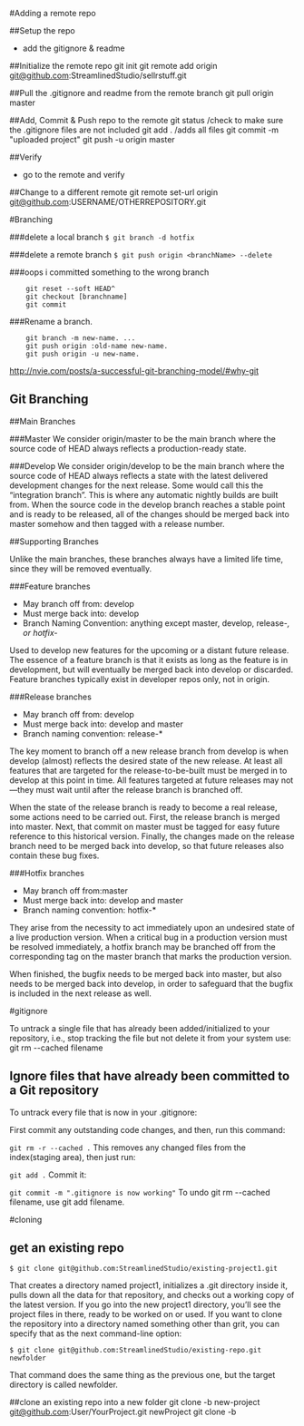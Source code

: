 #Adding a remote repo

##Setup the repo
-	add the gitignore & readme

##Initialize the remote repo
	git init
	git remote add origin git@github.com:StreamlinedStudio/sellrstuff.git

##Pull the .gitignore and readme from the remote branch
	git pull origin master


##Add, Commit & Push repo to the remote
	git status /check to make sure the .gitignore files are not included
	git add .  /adds all files
	git commit -m "uploaded project"
	git push -u origin master

##Verify
-	go to the remote and verify



##Change to a different remote
	git remote set-url origin git@github.com:USERNAME/OTHERREPOSITORY.git



#Branching

###delete a local branch
`$ git branch -d hotfix`


###delete a remote branch
`$ git push origin <branchName> --delete`

###oops i committed something to the wrong branch
````
    git reset --soft HEAD^
    git checkout [branchname]
    git commit
````


###Rename a branch.
````
    git branch -m new-name. ...
    git push origin :old-name new-name.
    git push origin -u new-name.
````


http://nvie.com/posts/a-successful-git-branching-model/#why-git
## Git Branching

##Main Branches

###Master
We consider origin/master to be the main branch where the source code of HEAD always reflects a production-ready state.

###Develop
We consider origin/develop to be the main branch where the source code of HEAD always reflects a state with the latest delivered development changes for the next release. Some would call this the “integration branch”. This is where any automatic nightly builds are built from.  When the source code in the develop branch reaches a stable point and is ready to be released, all of the changes should be merged back into master somehow and then tagged with a release number.

##Supporting Branches

Unlike the main branches, these branches always have a limited life time, since they will be removed eventually.

###Feature branches
- May branch off from: develop
- Must merge back into: develop
- Branch Naming Convention: anything except master, develop, release-*, or hotfix-*

Used to develop new features for the upcoming or a distant future release.  The essence of a feature branch is that it exists as long as the feature is in development, but will eventually be merged back into develop or discarded.  Feature branches typically exist in developer repos only, not in origin.

###Release branches
- May branch off from: develop
- Must merge back into: develop and master
- Branch naming convention: release-*

The key moment to branch off a new release branch from develop is when develop (almost) reflects the desired state of the new release. At least all features that are targeted for the release-to-be-built must be merged in to develop at this point in time. All features targeted at future releases may not—they must wait until after the release branch is branched off.

When the state of the release branch is ready to become a real release, some actions need to be carried out. First, the release branch is merged into master.  Next, that commit on master must be tagged for easy future reference to this historical version. Finally, the changes made on the release branch need to be merged back into develop, so that future releases also contain these bug fixes.

###Hotfix branches
- May branch off from:master
- Must merge back into: develop and master
- Branch naming convention: hotfix-*

They arise from the necessity to act immediately upon an undesired state of a live production version. When a critical bug in a production version must be resolved immediately, a hotfix branch may be branched off from the corresponding tag on the master branch that marks the production version.

When finished, the bugfix needs to be merged back into master, but also needs to be merged back into develop, in order to safeguard that the bugfix is included in the next release as well.


#gitignore

To untrack a single file that has already been added/initialized to your repository, i.e., stop tracking the file but not delete it from your system use: git rm --cached filename

##  Ignore files that have already been committed to a Git repository
To untrack every file that is now in your .gitignore:

First commit any outstanding code changes, and then, run this command:

`git rm -r --cached .`
This removes any changed files from the index(staging area), then just run:

`git add .`
Commit it:

`git commit -m ".gitignore is now working"`
To undo git rm --cached filename, use git add filename.




#cloning

## get an existing repo
	$ git clone git@github.com:StreamlinedStudio/existing-project1.git

That creates a directory named project1, initializes a .git directory inside it, pulls down all the data for that repository, and checks out a working copy of the latest version. If you go into the new project1 directory, you’ll see the project files in there, ready to be worked on or used. If you want to clone the repository into a directory named something other than grit, you can specify that as the next command-line option:

	$ git clone git@github.com:StreamlinedStudio/existing-repo.git newfolder
That command does the same thing as the previous one, but the target directory is called newfolder.


##clone an existing repo into a new folder
	git clone -b new-project git@github.com:User/YourProject.git newProject
	git clone -b <branch name> <remote repo> <new folder>
